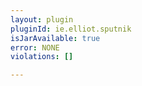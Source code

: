 ```yaml
---
layout: plugin
pluginId: ie.elliot.sputnik
isJarAvailable: true
error: NONE
violations: []

---
```

